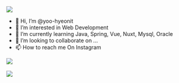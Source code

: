 <img src="https://capsule-render.vercel.app/api?type=slice&color=auto&height=300&section=header&text=Yoohyeon's%20Github&fontSize=90" />

- 👋 Hi, I’m @yoo-hyeonit
- 👀 I’m interested in Web Development
- 🌱 I’m currently learning Java, Spring, Vue, Nuxt, Mysql, Oracle
- 💞️ I’m looking to collaborate on ...
- 📫 How to reach me On Instagram


<img src="https://github-readme-stats.vercel.app/api/top-langs/?username=yoo-hyeonit&layout=compact"><br><br>
<img src="https://github-readme-stats.vercel.app/api?username=yoo-hyeonit&show_icons=true">

<!---
yoo-hyeonit/yoo-hyeonit is a ✨ special ✨ repository because its `README.md` (this file) appears on your GitHub profile.
You can click the Preview link to take a look at your changes.
--->
